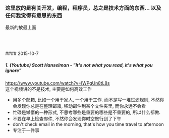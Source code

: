 ### 这里放的是有关开发，编程，程序员，总之是技术方面的东西... 以及任何我觉得有意思的东西
最新的放最上面




<br/>
<br/>
<br/>
#### 2015-10-7

##### 1. (Youtube) Scott Hanselman - "It's not what you read, it's what you ignore"  
https://www.youtube.com/watch?v=IWPgUn8tL8s   
这个视频讲的不是技术, 主要是如何高效工作  
  - 用多个邮箱, 比如一个用于家人, 一个用于工作. 而不是写一堆过滤规则, 不然你会发现你总是在整理邮箱, 移动邮件到某个文件夹里, 而你永远不会看
  - 忙碌是懒惰的一种形式, 不思考哪些是重要的哪些是不重要的, 所以什么都做.      
  - 不要在早上检查邮件, 不然你会发现你时空旅行到了下午  
  - don't check email in the morning, that's how you time travel to afternoon  
  - 专注于一件事
